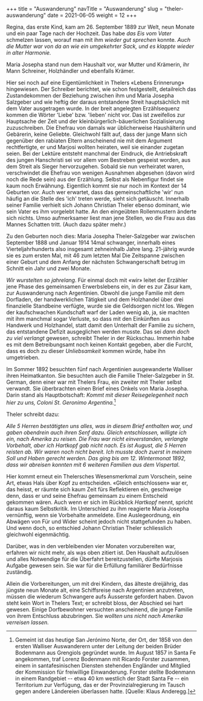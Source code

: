 +++
title = "Auswanderung"
navTitle = "Auswanderung"
slug = "theler-auswanderung"
date = 2021-06-05
weight = 12
+++

Regina, das erste Kind, kam am 26. September 1889 zur Welt, neun Monate und ein paar Tage nach der Hochzeit. Das habe *das Eis vom Vater* schmelzen lassen, worauf man mit ihm *wieder gut sprechen* konnte. *Auch die Mutter war von da an wie ein umgekehrter Sack, und es klappte wieder in alter Harmonie.*

Maria Josepha stand nun dem Haushalt vor, war Mutter und Krämerin, ihr Mann Schreiner, Holzhändler und ebenfalls Krämer.

Hier sei noch auf eine Eigentümlichkeit in Thelers «Lebens Erinnerung» hingewiesen. Der Schreiber berichtet, wie schon festgestellt, detailreich das Zustandekommen der Beziehung zwischen ihm und Maria Josepha Salzgeber und wie heftig der daraus entstandene Streit hauptsächlich mit dem Vater ausgetragen wurde. In der breit angelegten Erzählsequenz kommen die Wörter 'Liebe' bzw. 'lieben' nicht vor. Das ist zweifellos zur Hauptsache der Zeit und der kleinbürgerlich-bäuerlichen Sozialisierung zuzuschreiben. Die Ehefrau von damals war üblicherweise Haushälterin und Gebärerin, keine Geliebte. Gleichwohl fällt auf, dass der junge Mann sich gegenüber den rabiaten Eltern anscheinend nie mit dem Argument rechtfertigte, er und Marjosi wollten heiraten, weil sie einander zugetan seien. Bei der Lektüre entsteht manchmal der Eindruck, die Antriebskraft des jungen Hanschristi sei vor allem vom Bestreben gespeist worden, aus dem Streit als Sieger hervorzugehen. Sobald sie nun verheiratet waren, verschwindet die Ehefrau von wenigen Ausnahmen abgesehen (davon wird noch die Rede sein) aus der Erzählung. Selbst als Nebenfigur findet sie kaum noch Erwähnung. Eigentlich kommt sie nur noch im Kontext der 14 Geburten vor. Auch wer erwartet, dass das gemeinschaftliche 'wir' nun häufig an die Stelle des 'ich' treten werde, sieht sich getäuscht. Innerhalb seiner Familie verhielt sich Johann Christian Theler ebenso dominant, wie sein Vater es ihm vorgelebt hatte. An den eingeübten Rollenmustern änderte sich nichts. Umso aufmerksamer liest man jene Stellen, wo die Frau aus das Mannes Schatten tritt. (Auch dazu später mehr.)

Zu den Geburten noch dies: Maria Josepha Theler-Salzgeber war zwischen September 1888 und Januar 1914 14mal schwanger, innerhalb eines Vierteljahrhunderts also insgesamt zehneinhalb Jahre lang. 21-jährig wurde sie es zum ersten Mal, mit 46 zum letzten Mal Die Zeitspanne zwischen einer Geburt und dem Anfang der nächsten Schwangerschaft betrug im Schnitt ein Jahr und zwei Monate.

*Wir wurstelten so jahrelang*. Für einmal doch mit «wir» leitet der Erzähler jene Phase des gemeinsamen Erwerbslebens ein, in der es zur Zäsur kam, zur Auswanderung nach Argentinien. Obwohl die junge Familie mit dem Dorfladen, der handwerklichen Tätigkeit und dem Holzhandel über drei finanzielle Standbeine verfügte, wurde sie die Geldsorgen nicht los. Wegen der kaufschwachen Kundschaft warf der Laden wenig ab, ja, sie machten mit ihm manchmal sogar Verluste, so dass mit den Einkünften aus Handwerk und Holzhandel, statt damit den Unterhalt der Familie zu sichern, das entstandene Defizit ausgeglichen werden musste. Das sei *dann doch zu viel verlangt* gewesen, schreibt Theler in der Rückschau. Immerhin habe es mit dem Betreibungsamt noch keinen Kontakt gegeben, aber die Furcht, dass es doch zu dieser *Unliebsamkeit* kommen würde, habe ihn umgetrieben.

Im Sommer 1892 besuchten fünf nach Argentinien ausgewanderte Walliser ihren Heimatkanton. Sie besuchten auch die Familie Theler-Salzgeber in St. German, denn einer war mit Thelers Frau, ein zweiter mit Theler selbst verwandt. Sie überbrachten einen Brief eines Onkels von Maria Josepha. Darin stand als Hauptbotschaft: *Kommt mit dieser Reisegelegenheit nach hier zu uns, Coloni St. Geronimo Argentina.*[^1]

Theler schreibt dazu:

*Alle 5 Herren bestätigten uns alles, was in diesem Brief enthalten war, und gaben obendrein auch ihren Senf dazu. Gleich entschlossen, willigte ich ein, nach Amerika zu reisen. Die Frau war nicht einverstanden, verlangte Vorbehalt, aber ich Hartkopf gab nicht nach. Es ist August, die 5 Herren reisten ab. Wir waren noch nicht bereit. Ich musste doch zuerst in meinem Soll und Haben gerecht werden. Das ging bis am 12. Wintermonat 1892, dass wir abreisen konnten mit 6 weiteren Familien aus dem Vispertal*.

Hier kommt erneut ein Thelersches Wesensmerkmal zum Vorschein, seine Art, etwas Hals über Kopf zu entscheiden. «Gleich entschlossen» war er, das heisst, er räumte sich kaum Zeit fürs Reflektieren ein, geschweige denn, dass er und seine Ehefrau gemeinsam zu einem Entscheid gekommen wären. Auch wenn er sich im Rückblick *Hartkopf* nennt, spricht daraus kaum Selbstkritik. Im Unterschied zu ihm reagierte Maria Josepha vernünftig, wenn sie Vorbehalte anmeldete. Eine Auslegeordnung, ein Abwägen von Für und Wider scheint jedoch nicht stattgefunden zu haben. Und wenn doch, so entschied Johann Christian Theler schliesslich gleichwohl eigenmächtig.

Darüber, was in den verbleibenden vier Monaten vorzubereiten war, erfahren wir nicht mehr, als was oben zitiert ist. Den Haushalt aufzulösen und alles Notwendige für die Überfahrt bereitzustellen, dürfte Marjosis Aufgabe gewesen sein. Sie war für die Erfüllung familiärer Bedürfnisse zuständig.

Allein die Vorbereitungen, um mit drei Kindern, das älteste dreijährig, das jüngste neun Monate alt, eine Schiffsreise nach Argentinien anzutreten, müssen die wiederum Schwangere aufs Äusserste gefordert haben. Davon steht kein Wort in Thelers Text; er schreibt bloss, der Abschied sei hart gewesen. Einige Dorfbewohner versuchten anscheinend, die junge Familie von ihrem Entschluss abzubringen. Sie *wollten uns nicht nach Amerika verreisen lassen.*

[^1]: Gemeint ist das heutige San Jerónimo Norte, der Ort, der 1858 von den ersten Walliser Auswanderern unter der Leitung der beiden Brüder Bodenmann aus Grengiols gegründet wurde. Im August 1857 in Santa Fe angekommen, traf Lorenz Bodenmann mit Ricardo Forster zusammen, einem in santafesinischen Diensten stehenden Engländer und Mitglied der Kommission für freiwillige Einwanderung. Forster stellte Bodenmann in einem Randgebiet -- etwa 40 km westlich der Stadt Santa Fe -- ein Territorium zur Verfügung, das er der Provinzialregie­rung im Tausch gegen andere Ländereien überlassen hatte. \[Quelle: Klaus Anderegg.\]
